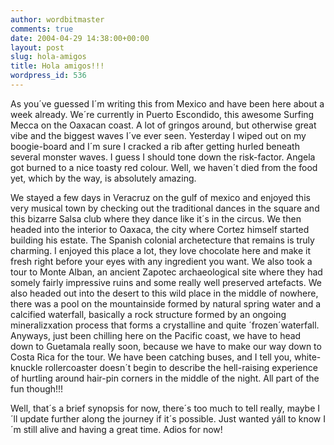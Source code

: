 ```yaml
---
author: wordbitmaster
comments: true
date: 2004-04-29 14:38:00+00:00
layout: post
slug: hola-amigos
title: Hola amigos!!!
wordpress_id: 536
---
```


As you´ve guessed I´m writing this from Mexico and have been here about a week already. We´re currently in Puerto Escondido, this awesome Surfing Mecca on the Oaxacan coast. A lot of gringos around, but otherwise great vibe and the biggest waves I´ve ever seen. Yesterday I wiped out on my boogie-board and I´m sure I cracked a rib after getting hurled beneath several monster waves. I guess I should tone down the risk-factor. Angela got burned to a nice toasty red colour. Well, we haven´t died from the food yet, which by the way, is absolutely amazing. 

We stayed a few days in Veracruz on the gulf of mexico and enjoyed this very musical town by checking out the traditional dances in the square and this bizarre Salsa club where they dance like it´s in the circus. We then headed into the interior to Oaxaca, the city where Cortez himself started building his estate. The Spanish colonial archetecture that remains is truly charming. I enjoyed this place a lot, they love chocolate here and make it fresh right before your eyes with any ingredient you want. We also took a tour to Monte Alban, an ancient Zapotec archaeological site where they had somely fairly impressive ruins and some really well preserved artefacts. We also headed out into the desert to this wild place in the middle of nowhere, there was a pool on the mountainside formed by natural spring water and a calcified waterfall, basically a rock structure formed by an ongoing mineralizxation process that forms a crystalline and quite ´frozen´waterfall. Anyways, just been chilling here on the Pacific coast, we have to head down to Guetamala really soon, because we have to make our way down to Costa Rica for the tour. We have been catching buses, and I tell you, white-knuckle rollercoaster doesn´t begin to describe the hell-raising experience of hurtling around hair-pin corners in the middle of the night. All part of the fun though!!! 

Well, that´s a brief synopsis for now, there´s too much to tell really, maybe I´ll update further along the journey if it´s possible. Just wanted yáll to know I´m still alive and having a great time. Adios for now!
